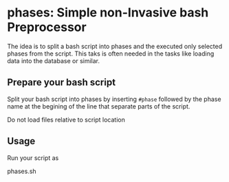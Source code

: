 # phases: Simple non-Invasive bash Preprocessor

The idea is to split a bash script into phases and the executed
only selected phases from the script.  This taks is often needed
in the tasks like loading data into the database or similar.

## Prepare your bash script

Split your bash script into phases by inserting ```#phase```
followed by the phase name at the begining of the line that
separate parts of the script.  

Do not load files relative to script location

## Usage

Run your script as

  phases.sh
